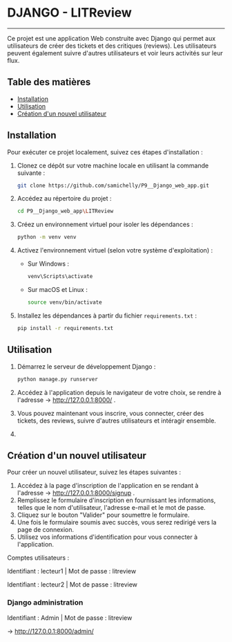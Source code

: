 # DJANGO - LITReview

---

Ce projet est une application Web construite avec Django qui permet aux utilisateurs de créer des tickets et des critiques (reviews). Les utilisateurs peuvent également suivre d'autres utilisateurs et voir leurs activités sur leur flux.

## Table des matières

- [Installation](#installation)
- [Utilisation](#utilisation)
- [Création d'un nouvel utilisateur](#creation)

## Installation

Pour exécuter ce projet localement, suivez ces étapes d'installation :

1. Clonez ce dépôt sur votre machine locale en utilisant la commande suivante :

   ```bash
   git clone https://github.com/samichelly/P9__Django_web_app.git
   ```

2. Accédez au répertoire du projet :

   ```bash
   cd P9__Django_web_app\LITReview
   ```

3. Créez un environnement virtuel pour isoler les dépendances :

   ```bash
   python -m venv venv
   ```

4. Activez l'environnement virtuel (selon votre système d'exploitation) :

   - Sur Windows :

     ```bash
     venv\Scripts\activate
     ```

   - Sur macOS et Linux :

     ```bash
     source venv/bin/activate
     ```

5. Installez les dépendances à partir du fichier `requirements.txt` :

   ```bash
   pip install -r requirements.txt
   ```

## Utilisation

1. Démarrez le serveur de développement Django :

   ```bash
   python manage.py runserver
   ```

2. Accédez à l'application depuis le navigateur de votre choix, se rendre à l'adresse → http://127.0.0.1:8000/ .

3. Vous pouvez maintenant vous inscrire, vous connecter, créer des tickets, des reviews, suivre d'autres utilisateurs et intéragir ensemble.
4. 

## Création d'un nouvel utilisateur

Pour créer un nouvel utilisateur, suivez les étapes suivantes :
1. Accédez à la page d'inscription de l'application en se rendant à l'adresse → http://127.0.0.1:8000/signup .
2. Remplissez le formulaire d'inscription en fournissant les informations, telles que le nom d'utilisateur, l'adresse e-mail et le mot de passe.
3. Cliquez sur le bouton "Valider" pour soumettre le formulaire.
4. Une fois le formulaire soumis avec succès, vous serez redirigé vers la page de connexion.
5. Utilisez vos informations d'identification pour vous connecter à l'application.

Comptes utilisateurs :

Identifiant : lecteur1 | Mot de passe : litreview

Identifiant : lecteur2 | Mot de passe : litreview


### Django administration
Identifiant : Admin | Mot de passe : litreview

→ http://127.0.0.1:8000/admin/

